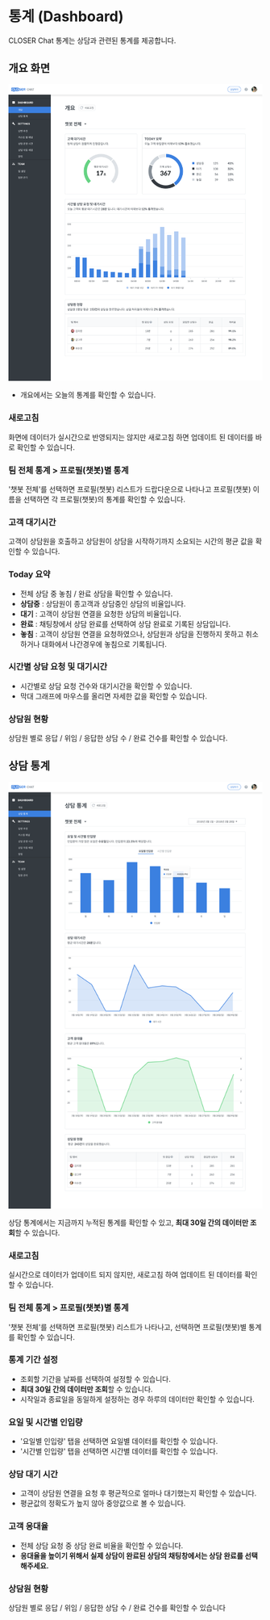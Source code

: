 # 통계 \(Dashboard\)

CLOSER Chat 통계는 상담과 관련된 통계를 제공합니다.

## 개요 화면

![DASHBOARD &amp;gt; &#xAC1C;&#xC694; &#xD654;&#xBA74; &#xC608;&#xC2DC;](../.gitbook/assets/openbeta_chat_setting_dashboard_.png)

* 개요에서는 오늘의 통계를 확인할 수 있습니다.

### 새로고침

화면에 데이터가 실시간으로 반영되지는 않지만 새로고침 하면 업데이트 된 데이터를 바로 확인할 수 있습니다.

### 팀 전체 통계 &gt; 프로필\(챗봇\)별 통계

'챗봇 전체'를 선택하면 프로필\(챗봇\) 리스트가 드랍다운으로 나타나고 프로필\(챗봇\) 이름을 선택하면 각 프로필\(챗봇\)의 통계를 확인할 수 있습니다.

### 고객 대기시간

고객이 상담원을 호출하고 상담원이 상담을 시작하기까지 소요되는 시간의 평균 값을 확인할 수 있습니다.

### Today 요약

* 전체 상담 중 놓침 / 완료 상담을 확인할 수 있습니다.
* **상담중** : 상담원이 종고객과 상담중인 상담의 비율입니다.
* **대기** : 고객이 상담원 연결을 요청한 상담의 비율입니다.
* **완료** : 채팅창에서 상담 완료를 선택하여 상담 완료로 기록된 상담입니다.
* **놓침** : 고객이 상담원 연결을 요청하였으나, 상담원과 상담을 진행하지 못하고 취소하거나 대화에서 나간경우에 놓침으로 기록됩니다.

### 시간별 상담 요청 및 대기시간

* 시간별로 상담 요청 건수와 대기시간을 확인할 수 있습니다.
* 막대 그래프에 마우스를 올리면 자세한 값을 확인할 수 있습니다.

### 상담원 현황

상담원 별로 응답 / 위임 / 응답한 상담 수 / 완료 건수를 확인할 수 있습니다.

## 상담 통계

![DASHBOARD &amp;gt; &#xC0C1;&#xB2F4; &#xD1B5;&#xACC4; &#xD654;&#xBA74; &#xC608;&#xC2DC;](../.gitbook/assets/openbeta_chat_setting_dashboard_%20%281%29.png)

상담 통계에서는 지금까지 누적된 통계를 확인할 수 있고, **최대 30일 간의 데이터만 조회**할 수 있습니다.

### 새로고침

실시간으로 데이터가 업데이트 되지 않지만, 새로고침 하여 업데이트 된 데이터를 확인할 수 있습니다.

### 팀 전체 통계 &gt; 프로필\(챗봇\)별 통계

'챗봇 전체'를 선택하면 프로필\(챗봇\) 리스트가 나타나고, 선택하면 프로필\(챗봇\)별 통계를 확인할 수 있습니다.

### 통계 기간 설정

* 조회할 기간을 날짜를 선택하여 설정할 수 있습니다.
* **최대 30일 간의 데이터만 조회**할 수 있습니다.
* 시작일과 종료일을 동일하게 설정하는 경우 하루의 데이터만 확인할 수 있습니다.

### 요일 및 시간별 인입량

* '요일별 인입량' 탭을 선택하면 요일별 데이터를 확인할 수 있습니다.
* '시간별 인입량' 탭을 선택하면 시간별 데이터를 확인할 수 있습니다.

### 상담 대기 시간

* 고객이 상담원 연결을 요청 후 평균적으로 얼마나 대기했는지 확인할 수 있습니다.
* 평균값의 정확도가 높지 않아 중앙값으로 볼 수 있습니다.

### 고객 응대율

* 전체 상담 요청 중 상담 완료 비율을 확인할 수 있습니다.
* **응대율을 높이기 위해서 실제 상담이 완료된 상담의 채팅창에서는 상담 완료를 선택해주세요.**

### 상담원 현황

상담원 별로 응답 / 위임 / 응답한 상담 수 / 완료 건수를 확인할 수 있습니다



